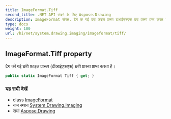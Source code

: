 ```yaml
---
title: ImageFormat.Tiff
second_title: .NET API संदर्भ के लिए Aspose.Drawing
description: ImageFormat संपत्त. टैग क गई छव फ़इल प्ररूप टआईएफएफ छव प्ररूप प्रप्त करत है
type: docs
weight: 100
url: /hi/net/system.drawing.imaging/imageformat/tiff/
---
```

## ImageFormat.Tiff property

टैग की गई छवि फ़ाइल प्रारूप (टीआईएफएफ) छवि प्रारूप प्राप्त करता है।

```csharp
public static ImageFormat Tiff { get; }
```

### यह सभी देखें

* class [ImageFormat](../)
* नाम स्थान [System.Drawing.Imaging](../../imageformat/)
* सभा [Aspose.Drawing](../../../)


